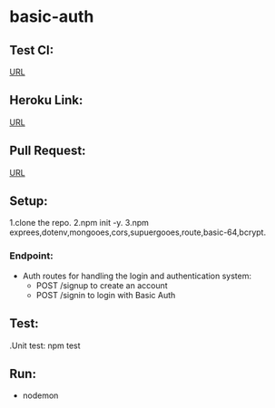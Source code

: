 # basic-auth


## Test CI:
[URL](https://github.com/AyahZaareer/api-server/actions)

## Heroku Link:
[URL](https://ayah-basic-auth.herokuapp.com)

## Pull Request:
[URL](https://github.com/AyahZaareer/api-server/pull/3)

## Setup:
1.clone the repo.
2.npm init -y.
3.npm exprees,dotenv,mongooes,cors,supuergooes,route,basic-64,bcrypt.


### Endpoint:
 - Auth routes for handling the login and authentication system:
   - POST /signup to create an account
   - POST /signin to login with Basic Auth



## Test:
.Unit test: npm test

## Run:
 - nodemon
